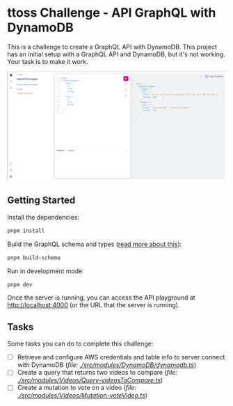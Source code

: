 # ttoss Challenge - API GraphQL with DynamoDB

This is a challenge to create a GraphQL API with DynamoDB. This project has an initial setup with a GraphQL API and DynamoDB, but it's not working. Your task is to make it work.

![API playground](./images/api-playground.png)

## Getting Started

Install the dependencies:

```bash
pnpm install
```

Build the GraphQL schema and types ([read more about this](https://ttoss.dev/docs/modules/packages/graphql-api/#building-schema-and-types)):

```bash
pnpm build-schema
```

Run in development mode:

```bash
pnpm dev
```

Once the server is running, you can access the API playground at [http://localhost:4000](http://localhost:4000) (or the URL that the server is running).

## Tasks

Some tasks you can do to complete this challenge:

- [ ] Retrieve and configure AWS credentials and table info to server connect with DynamoDB (_file: [./src/modules/DynamoDB/dynamodb.ts](./src/modules/DynamoDB/dynamodb.ts)_)
- [ ] Create a query that returns two videos to compare (_file: [./src/modules/Videos/Query-videosToCompare.ts](./src/modules/Videos/Query-videosToCompare.ts)_)
- [ ] Create a mutation to vote on a video (_file: [./src/modules/Videos/Mutation-voteVideo.ts](./src/modules/Videos/Mutation-voteVideo.ts)_)
